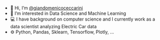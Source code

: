 - 👋 Hi, I’m [@giandomenicoceccarini](https://www.linkedin.com/in/gdceccarini/)
- 👀 I’m interested in Data Science and Machine Learning
- 💻 I have background on computer science and I currently work as a data scientist analyzing Electric Car data
- ⚙️ Python, Pandas, Sklearn, Tensorflow, Plotly, ...
